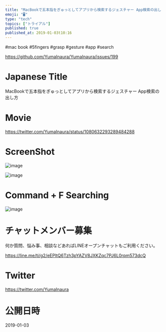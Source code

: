 ```yaml
---
title: "MacBookで五本指をぎゅっとしてアプリから検索するジェスチャー App検索の出し方"
emoji: "🖥"
type: "tech"
topics: ["トライアル"]
published: true
published_at: 2019-01-03t10:16
---
```


#mac book #5fingers #grasp #gesture #app #search 

https://github.com/YumaInaura/YumaInaura/issues/199

# Japanese Title

MacBookで五本指をぎゅっとしてアプリから検索するジェスチャー App検索の出し方

# Movie

https://twitter.com/YumaInaura/status/1080632293289484288

# ScreenShot

![image](https://user-images.githubusercontent.com/13635059/50619965-00f6ab00-0f40-11e9-8a8a-fae29fffa0c1.png)

![image](https://user-images.githubusercontent.com/13635059/50619951-f3412580-0f3f-11e9-974e-b85441f3e69d.png)

# Command + F Searching 

![image](https://user-images.githubusercontent.com/13635059/50619829-17503700-0f3f-11e9-998a-74e06c3c9a44.png)









<!-- Update From Qiita API -->

# チャットメンバー募集


何か質問、悩み事、相談などあればLINEオープンチャットもご利用ください。

https://line.me/ti/g2/eEPltQ6Tzh3pYAZV8JXKZqc7PJ6L0rpm573dcQ





# Twitter


https://twitter.com/YumaInaura


<!-- Update From Qiita API -->



# 公開日時

2019-01-03
